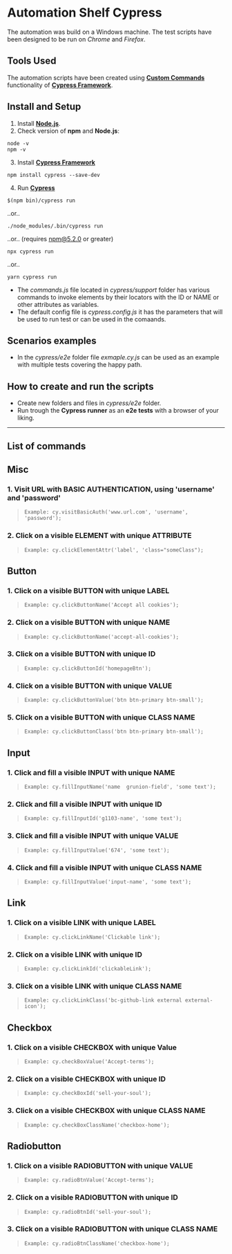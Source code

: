 # **Automation Shelf Cypress**
The automation was build on a Windows machine.
The test scripts have been designed to be run on *Chrome* and *Firefox*.

## **Tools Used**
The automation scripts have been created using **[Custom Commands](https://docs.cypress.io/api/cypress-api/custom-commands)** functionality of **[Cypress Framework](https://www.cypress.io/)**.

## **Install and Setup**
1. Install **[Node.js](https://nodejs.org/en/download)**.
2. Check version of **npm** and **Node.js**: 
```
node -v
npm -v
```
3. Install **[Cypress Framework](https://www.cypress.io/)**
```
npm install cypress --save-dev
```
4. Run **[Cypress](https://www.cypress.io/)**

```
$(npm bin)/cypress run
```
..or..
```
./node_modules/.bin/cypress run
```
..or.. (requires npm@5.2.0 or greater)
```
npx cypress run
```
..or..
```
yarn cypress run
```
- The *commands.js* file located in *cypress/support* folder has various commands to invoke elements by their locators with the ID or NAME or other attributes as variables.
- The default config file is *cypress.config.js* it has the parameters that will be used to run test or can be used in the comaands.

## **Scenarios examples**
- In the *cypress/e2e* folder file *exmaple.cy.js* can be used as an example with multiple tests covering the happy path.

## **How to create and run the scripts** 
- Create new folders and files in *cypress/e2e* folder.
- Run trough the **Cypress runner** as an **e2e tests** with a browser of your liking.

---
## **List of commands**

## **Misc**
### 1. Visit URL with BASIC AUTHENTICATION, using 'username' and 'password'
>`Example: cy.visitBasicAuth('www.url.com', 'username', 'password');`

### 2. Click on a visible ELEMENT with unique ATTRIBUTE
>`Example: cy.clickElementAttr('label', 'class="someClass");`


## **Button**
### 1. Click on a visible BUTTON with unique LABEL
>`Example: cy.clickButtonName('Accept all cookies');`

### 2. Click on a visible BUTTON with unique NAME
>`Example: cy.clickButtonName('accept-all-cookies');`

### 3. Click on a visible BUTTON with unique ID
>`Example: cy.clickButtonId('homepageBtn');`

### 4. Click on a visible BUTTON with unique VALUE
>`Example: cy.clickButtonValue('btn btn-primary btn-small');`

### 5. Click on a visible BUTTON with unique CLASS NAME
>`Example: cy.clickButtonClass('btn btn-primary btn-small');`


## **Input**
### 1. Click and fill a visible INPUT with unique NAME
>`Example: cy.fillInputName('name  grunion-field', 'some text');`

### 2. Click and fill a visible INPUT with unique ID
>`Example: cy.fillInputId('g1103-name', 'some text');`

### 3. Click and fill a visible INPUT with unique VALUE
>`Example: cy.fillInputValue('674', 'some text');`

### 4. Click and fill a visible INPUT with unique CLASS NAME
>`Example: cy.fillInputValue('input-name', 'some text');`

## **Link**
### 1. Click on a visible LINK with unique LABEL
>`Example: cy.clickLinkName('Clickable link');`

### 2. Click on a visible LINK with unique ID
>`Example: cy.clickLinkId('clickableLink');`

### 3. Click on a visible LINK with unique CLASS NAME
>`Example: cy.clickLinkClass('bc-github-link external external-icon');`

## **Checkbox**
### 1. Click on a visible CHECKBOX with unique Value
>`Example: cy.checkBoxValue('Accept-terms');`

### 2. Click on a visible CHECKBOX with unique ID
>`Example: cy.checkBoxId('sell-your-soul');`

### 3. Click on a visible CHECKBOX with unique CLASS NAME
>`Example: cy.checkBoxClassName('checkbox-home');`

## **Radiobutton**
### 1. Click on a visible RADIOBUTTON with unique VALUE
>`Example: cy.radioBtnValue('Accept-terms');`

### 2. Click on a visible RADIOBUTTON with unique ID
>`Example: cy.radioBtnId('sell-your-soul');`

### 3. Click on a visible RADIOBUTTON with unique CLASS NAME
>`Example: cy.radioBtnClassName('checkbox-home');`